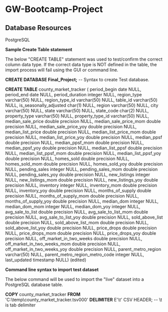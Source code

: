 # GW-Bootcamp-Project

## Database Resources
PostgreSQL

__Sample Create Table statement__

The below "CREATE TABLE" statement was used to test/confirm the correct column data type.  If the correct data type is NOT defined in the table, the import process will fail using the GUI or command line.

  **CREATE DATABASE Final_Project;** -- Syntax to create Test database.

  **CREATE TABLE** county_market_tracker (
    period_begin date NULL,
    period_end date NULL,
    period_duration integer NULL,
    region_type varchar(50) NULL,
    region_type_id varchar(50) NULL,
    table_id varchar(50) NULL,
    is_seasonally_adjusted char(1) NULL,
    region varchar(50) NULL,
    city varchar(50) NULL,
    state varchar(50) NULL,
    state_code char(2) NULL,
    property_type varchar(50) NULL,
    property_type_id varchar(50) NULL,
    median_sale_price double precision NULL,
    median_sale_price_mom double precision NULL,
    median_sale_price_yoy double precision NULL,
    median_list_price double precision NULL,
    median_list_price_mom double precision NULL,
    median_list_price_yoy double precision NULL,
    median_ppsf double precision NULL,
    median_ppsf_mom double precision NULL,
    median_ppsf_yoy double precision NULL,
    median_list_ppsf double precision NULL,
    median_list_ppsf_mom double precision NULL,
    median_list_ppsf_yoy double precision NULL,
    homes_sold double precision NULL,
    homes_sold_mom double precision NULL,
    homes_sold_yoy double precision NULL,
    pending_sales integer NULL,
    pending_sales_mom double precision NULL,
    pending_sales_yoy double precision NULL,
    new_listings integer NULL,
    new_listings_mom double precision NULL,
    new_listings_yoy double precision NULL,
    inventory integer NULL,
    inventory_mom double precision NULL,
    inventory_yoy double precision NULL,
    months_of_supply double precision NULL,
    months_of_supply_mom double precision NULL,
    months_of_supply_yoy double precision NULL,
    median_dom integer NULL,
    median_dom_mom integer NULL,
    median_dom_yoy integer NULL,
    avg_sale_to_list double precision NULL,
    avg_sale_to_list_mom double precision NULL,
    avg_sale_to_list_yoy double precision NULL,
    sold_above_list double precision NULL,
    sold_above_list_mom double precision NULL,
    sold_above_list_yoy double precision NULL,
    price_drops double precision NULL,
    price_drops_mom double precision NULL,
    price_drops_yoy double precision NULL,
    off_market_in_two_weeks double precision NULL,
    off_market_in_two_weeks_mom double precision NULL,
    off_market_in_two_weeks_yoy double precision NULL,
    parent_metro_region varchar(50) NULL,
    parent_metro_region_metro_code integer NULL,
    last_updated timestamp NULL) (edited) 


__Command line syntax to import test dataset__

The below command will be used to import the "live" dataset into a PostgreSQL database table.

**COPY** county_market_tracker
**FROM** 'C:\temp\county_market_tracker.tsv000'
**DELIMITER** E'\t' CSV HEADER;  -- \t is tab delimiter


